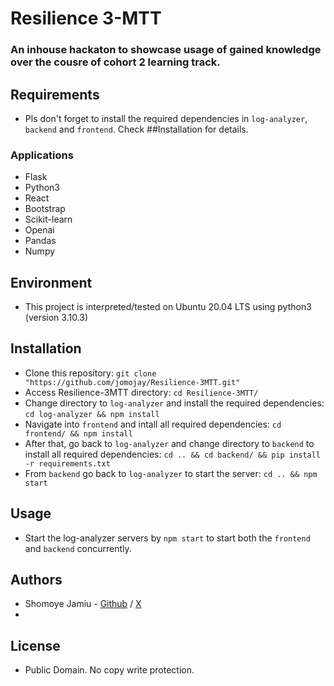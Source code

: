 # Resilience 3-MTT

### An inhouse hackaton to showcase usage of gained knowledge over the cousre of cohort 2 learning track.

## Requirements

+ Pls don't forget to install the required dependencies in `log-analyzer`, `backend` and `frontend`. Check ##Installation for details.


### Applications

+ Flask
+ Python3
+ React
+ Bootstrap 
+ Scikit-learn
+ Openai
+ Pandas
+ Numpy


## Environment

+ This project is interpreted/tested on Ubuntu 20.04 LTS using python3 (version 3.10.3)


## Installation

+ Clone this repository: `git clone "https://github.com/jomojay/Resilience-3MTT.git"`
+ Access Resilience-3MTT directory: `cd Resilience-3MTT/`
+ Change directory to `log-analyzer` and install the required dependencies: `cd log-analyzer && npm install`
+ Navigate into `frontend` and intall all required dependencies: `cd frontend/ && npm install`
+ After that, go back to `log-analyzer` and change directory to `backend` to install all required dependencies: `cd .. && cd backend/ && pip install -r requirements.txt`
+ From `backend` go back to `log-analyzer` to start the server: `cd .. && npm start`


## Usage

+ Start the log-analyzer servers by `npm start` to start both the `frontend` and `backend` concurrently.


## Authors
+ Shomoye Jamiu - [Github](https://github.com/jomojay) / [X](https://twitter.com/jassmenn16)
+ 


## License
+ Public Domain. No copy write protection.

